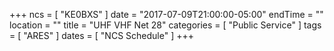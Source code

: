 +++
ncs = [ "KE0BXS" ]
date = "2017-07-09T21:00:00-05:00"
endTime = ""
location = ""
title = "UHF VHF Net 28"
categories = [ "Public Service" ]
tags = [ "ARES" ]
dates = [ "NCS Schedule" ]
+++
